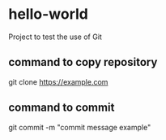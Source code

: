 # hello-world
Project to test the use of Git

## command to copy repository
git clone https://example.com
 
## command to commit 
git commit -m "commit message example"